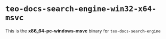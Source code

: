 # `teo-docs-search-engine-win32-x64-msvc`

This is the **x86_64-pc-windows-msvc** binary for `teo-docs-search-engine`
